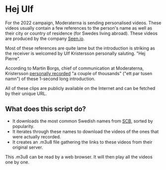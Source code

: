 # Hej Ulf

For the 2022 campaign, Moderaterna is sending personalised videos. These videos usually contain a few references to the person's name as well as their city or country of residence (for Swedes living abroad). These videos are produced by the company [Seen.io](https://seen.io).

Most of these references are quite lame but the introduction is striking as the receiver is welcomed by Ulf Kristersson personally saluting. "Hej Pierre".

According to Martin Borgs, chief of communication at Moderaterna, Kristersson [personally recorded](https://www.expressen.se/tv/nyheter/ms-reklamdrag-raggar-roster-med-personliga-videohalsningar-/) "a couple of thousands" ("ett par tusen namn") of these 1-second long introduction.

All of these clips are publicly available on the Internet and can be fetched by their unique URL.

## What does this script do?

- It downloads the most common Swedish names from [SCB](https://www.scb.se/hitta-statistik/sverige-i-siffror/namnsok/), sorted by popularity.
- It iterates through these names to download the videos of the ones that were actually recorded.
- It creates an .m3u8 file gathering the links to these videos from their original server.

This .m3u8 can be read by a web browser. It will then play all the videos one by one.
